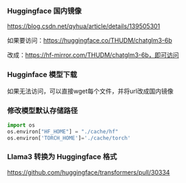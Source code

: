 ### Huggingface 国内镜像

https://blog.csdn.net/qyhua/article/details/139505301

如果要访问：https://huggingface.co/THUDM/chatglm3-6b

改成：https://hf-mirror.com/THUDM/chatglm3-6b，即可访问



### Hugginface 模型下载

如果无法访问，可以直接wget每个文件，并将url改成国内镜像


### 修改模型默认存储路径

``` python
import os
os.environ["HF_HOME"] = "./cache/hf"
os.environ['TORCH_HOME']='./cache/torch'
```


### Llama3 转换为 Huggingface 格式

https://github.com/huggingface/transformers/pull/30334
